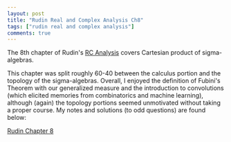 ```yaml
---
layout: post
title: "Rudin Real and Complex Analysis Ch8"
tags: ["rudin real and complex analysis"]
comments: true
---
```


The 8th chapter of Rudin's [RC Analysis](https://www.mheducation.com/highered/product/real-complex-analysis-rudin/M0070542341.html) covers Cartesian product of sigma-algebras. 

This chapter was split roughly 60-40 between the calculus portion and the topology of the sigma-algebras. Overall, I enjoyed the definition of Fubini's Theorem with our generalized measure and the introduction to convolutions (which elicited memories from combinatorics and machine learning), although (again) the topology portions seemed unmotivated without taking a proper course. My notes and solutions (to odd questions) are found below:

[Rudin Chapter 8](../pdfs/rudin_rc_analysis/Rudin_Ch8.pdf)